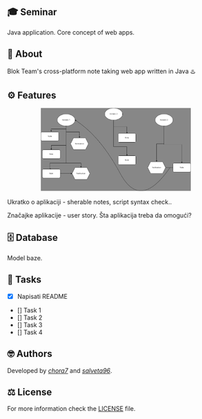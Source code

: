 ## 🎓 Seminar

Java application. Core concept of web apps.

## 📝 About

Blok Team's cross-platform note taking web app written in Java  ♨️

## ⚙️ Features

<div align="center">
  <img src="img/core_concept.jpeg" alt="user diagram" width="69%">
</div>

Ukratko o aplikaciji - sherable notes, script syntax check..

Značajke aplikacije - user story.
Šta aplikacija treba da omogući?

## 🗄️ Database

Model baze.

## 📌 Tasks

- [x] Napisati README  
- [] Task 1  
- [] Task 2  
- [] Task 3  
- [] Task 4  

## 🤓 Authors

Developed by [*chora7*](https://github.com/chora7) and [*salveta96*](https://github.com/salveta96).

## ⚖️ License

For more information check the [LICENSE](LICENSE) file.

